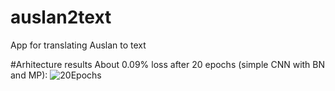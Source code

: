 # auslan2text
App for translating Auslan to text

#Arhitecture results
About 0.09% loss after 20 epochs (simple CNN with BN and MP):
![20Epochs](https://github.com/Shr1ftyy/auslan2text/tree/master/utils/simple_cnn_results_20_epochs.png)

